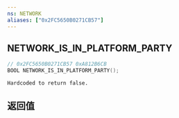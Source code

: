 ```yaml
---
ns: NETWORK
aliases: ["0x2FC5650B0271CB57"]
---
```

## NETWORK_IS_IN_PLATFORM_PARTY

```c
// 0x2FC5650B0271CB57 0xA812B6CB
BOOL NETWORK_IS_IN_PLATFORM_PARTY();
```

```
Hardcoded to return false.
```

## 返回值
